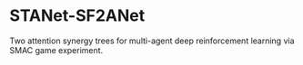 # STANet-SF2ANet
Two attention synergy trees for multi-agent deep reinforcement learning via SMAC game experiment.
